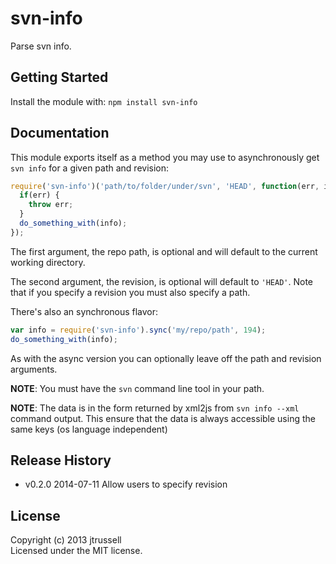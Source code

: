 # svn-info

Parse svn info.

## Getting Started
Install the module with: `npm install svn-info`

## Documentation
This module exports itself as a method you may use to asynchronously get `svn
info` for a given path and revision:

```javascript
require('svn-info')('path/to/folder/under/svn', 'HEAD', function(err, info) {
  if(err) {
    throw err;
  }
  do_something_with(info);
});
```

The first argument, the repo path, is optional and will default to the current
working directory.

The second argument, the revision, is optional will default to `'HEAD'`. Note
that if you specify a revision you must also specify a path.

There's also an synchronous flavor:

```javascript
var info = require('svn-info').sync('my/repo/path', 194);
do_something_with(info);
```

As with the async version you can optionally leave off the path and revision
arguments.

**NOTE**: You must have the `svn` command line tool in your path.

**NOTE**: The data is in the form returned by xml2js from ```svn info --xml``` command output. This ensure that the data
is always accessible using the same keys (os language independent)

## Release History
- v0.2.0 2014-07-11 Allow users to specify revision

## License
Copyright (c) 2013 jtrussell  
Licensed under the MIT license.
